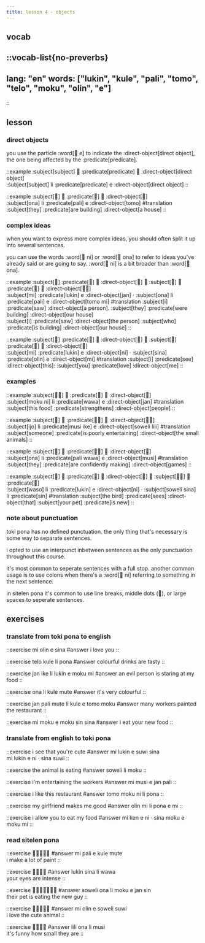 ```yaml
---
title: lesson 4 - objects
---
```


## vocab
::vocab-list{no-preverbs}
---
lang: "en"
words: ["lukin", "kule", "pali", "tomo", "telo", "moku", "olin", "e"]
---
::

## lesson
### direct objects
you use the particle :word[󱤉 e] to indicate the :direct-object[direct object], the one being affected by the :predicate[predicate].


::example
:subject[subject] 󱤧 :predicate[predicate] 󱤉 :direct-object[direct object] \
:subject[subject] li :predicate[predicate] e :direct-object[direct object]
::

::example
:subject[󱥆] 󱤧 :predicate[󱥉] 󱤉 :direct-object[󱥭] \
:subject[ona] li :predicate[pali] e :direct-object[tomo]
#translation
:subject[they] :predicate[are building] :direct-object[a house]
::

### complex ideas
when you want to express more complex ideas, you should often split it up into several sentences.

you can use the words :word[󱥁 ni] or :word[󱥆 ona] to refer to ideas you've already said or are going to say. :word[󱥁 ni] is a bit broader than :word[󱥆 ona].

::example
:subject[󱤴] :predicate[󱤮] 󱤉 :direct-object[󱤑] 󱦜 :subject[󱥆] 󱤧 :predicate[󱥉] 󱤉 :direct-object[󱥭󱤴] \
:subject[mi] :predicate[lukin] e :direct-object[jan] · :subject[ona] li :predicate[pali] e :direct-object[tomo mi]
#translation
:subject[i] :predicate[saw] :direct-object[a person]. :subject[they] :predicate[were building] :direct-object[our house] \
:subject[i] :predicate[saw] :direct-object[the person] :subject[who] :predicate[is building] :direct-object[our house]
::

::example
:subject[󱤴] :predicate[󱤮] 󱤉 :direct-object[󱥁] 󱦜 :subject[󱥞] :predicate[󱥅] 󱤉 :direct-object[󱤴] \
:subject[mi] :predicate[lukin] e :direct-object[ni] · :subject[sina] :predicate[olin] e :direct-object[mi]
#translation
:subject[i] :predicate[see] :direct-object[this]: :subject[you] :predicate[love] :direct-object[me]
::

### examples
::example
:subject[󱤶󱥁] 󱤧 :predicate[󱥵] 󱤉 :direct-object[󱤑] \
:subject[moku ni] li :predicate[wawa] e :direct-object[jan]
#translation
:subject[this food] :predicate[strengthens] :direct-object[people]
::

::example
:subject[󱤌] 󱤧 :predicate[󱤻󱤍] 󱤉 :direct-object[󱥢󱤨] \
:subject[ijo] li :predicate[musi ike] e :direct-object[soweli lili]
#translation
:subject[someone] :predicate[is poorly entertaining] :direct-object[the small animals]
::

::example
:subject[󱥆] 󱤧 :predicate[󱥉󱥵] 󱤉 :direct-object[󱤻] \
:subject[ona] li :predicate[pali wawa] e :direct-object[musi]
#translation
:subject[they] :predicate[are confidently making] :direct-object[games]
::

::example
:subject[󱥴] 󱤧 :predicate[󱤮] 󱤉 :direct-object[󱥁] 󱦜 :subject[󱥢󱥞] 󱤧 :predicate[󱥝] \
:subject[waso] li :predicate[lukin] e :direct-object[ni] · :subject[soweli sina] li :predicate[sin]
#translation
:subject[the bird] :predicate[sees] :direct-object[that] :subject[your pet] :predicate[is new]
::

### note about punctuation
toki pona has no defined punctuation. the only thing that's necessary is some way to separate sentences.

i opted to use an interpunct inbetween sentences as the only punctuation throughout this course.

it's most common to seperate sentences with a full stop. another common usage is to use colons when there's a :word[󱥁 ni] referring to something in the next sentence.

in sitelen pona it's common to use line breaks, middle dots (󱦜), or large spaces to seperate sentences.

## exercises
### translate from toki pona to english
::exercise
mi olin e sina
#answer
i love you
::

::exercise
telo kule li pona
#answer
colourful drinks are tasty
::

::exercise
jan ike li lukin e moku mi
#answer
an evil person is staring at my food
::

::exercise
ona li kule mute
#answer
it's very colourful
::

::exercise
jan pali mute li kule e tomo moku
#answer
many workers painted the restaurant
::

::exercise
mi moku e moku sin sina
#answer
i eat your new food
::

### translate from english to toki pona
::exercise
i see that you're cute
#answer
mi lukin e suwi sina \
mi lukin e ni · sina suwi
::

::exercise
the animal is eating
#answer
soweli li moku
::

::exercise
i'm entertaining the workers
#answer
mi musi e jan pali
::

::exercise
i like this restaurant
#answer
tomo moku ni li pona
::

::exercise
my girlfriend makes me good
#answer
olin mi li pona e mi
::

::exercise
i allow you to eat my food
#answer
mi ken e ni · sina moku e moku mi
::

### read sitelen pona
::exercise
󱤴󱥉󱤉󱤞󱤼
#answer
mi pali e kule mute \
i make a lot of paint
::

::exercise
󱤮󱥞󱤧󱥵
#answer
lukin sina li wawa \
your eyes are intense
::

::exercise
󱥢󱥆󱤧󱤶󱤉󱤑󱥝
#answer
soweli ona li moku e jan sin \
their pet is eating the new guy
::

::exercise
󱤴󱥅󱤉󱥢󱥦
#answer
mi olin e soweli suwi \
i love the cute animal
::

::exercise
󱤨󱥆󱤧󱤻
#answer
lili ona li musi \
it's funny how small they are
::
